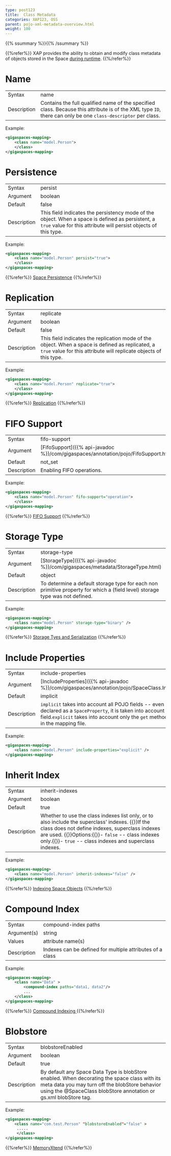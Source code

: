 ```yaml
---
type: post123
title:  Class Metadata
categories: XAP123, OSS
parent: pojo-xml-metadata-overview.html
weight: 100
---
```


{{% ssummary %}}{{% /ssummary %}}



{{%refer%}}
XAP provides the ability to obtain and modify class metadata of objects stored in the Space [during runtime](./the-space-meta-data.html).
{{%/refer%}}


# Name

| | |
|----|----|
|Syntax     | name |
|Description| Contains the full qualified name of the specified class. Because this attribute is of the XML type `ID`, there can only be one `class-descriptor` per class. |

Example:

```xml
<gigaspaces-mapping>
	<class name="model.Person">
	</class>
</gigaspaces-mapping>
```



# Persistence

| | |
|----|----|
|Syntax     | persist |
|Argument   | boolean|
|Default    | false|
|Description|  This field indicates the persistency mode of the object. When a space is defined as persistent, a `true` value for this attribute will persist objects of this type.  |

Example:


```xml
<gigaspaces-mapping>
	<class name="model.Person" persist="true">
	</class>
</gigaspaces-mapping>
```


{{%refer%}}
[Space Persistence](./space-persistency-overview.html)
{{%/refer%}}


# Replication

| | |
|----|----|
|Syntax     | replicate |
|Argument   | boolean|
|Default    | false|
|Description|  This field indicates the replication mode of the object. When a space is defined as replicated, a `true` value for this attribute will replicate objects of this type.|

Example:


```xml
<gigaspaces-mapping>
	<class name="model.Person" replicate="true">
	</class>
</gigaspaces-mapping>
```



{{%refer%}}
[Replication]({{%currentadmurl%}}/replication.html")
{{%/refer%}}



# FIFO Support

| | |
|----|----|
|Syntax     | fifo-support  |
|Argument   | [FifoSupport]({{% api-javadoc %}}/com/gigaspaces/annotation/pojo/FifoSupport.html) |
|Default    | not_set|
|Description| Enabling  FIFO operations.     |

Example:


```xml
<gigaspaces-mapping>
    <class name="model.Person" fifo-support="operation">
    </class>
</gigaspaces-mapping>
```




{{%refer%}}
[FIFO Support](./fifo-support.html")
{{%/refer%}}


# Storage Type

| | |
|----|----|
|Syntax     | storage-type |
|Argument   | [StorageType]({{% api-javadoc %}}/com/gigaspaces/metadata/StorageType.html) |
|Default    | object |
|Description| To determine a default storage type for each non primitive property for which a (field level) storage type was not defined.|

Example:


```xml
<gigaspaces-mapping>
    <class name="model.Person" storage-type="binary" />
</gigaspaces-mapping>

```



{{%refer%}}
[Storage Tyes and Serialization](./storage-types-controlling-serialization.html")
{{%/refer%}}




# Include Properties

| | |
|----|----|
|Syntax     | include-properties |
|Argument   | [IncludeProperties]({{% api-javadoc %}}/com/gigaspaces/annotation/pojo/SpaceClass.IncludeProperties.html)      |
|Default    | implicit|
|Description| `implicit` takes into account all POJO fields -- even if a `get` method is not declared   as a `SpaceProperty`, it is taken into account as a space field.`explicit` takes into account only the `get` methods which are declared in the mapping file. |

Example:


```xml
<gigaspaces-mapping>
    <class name="model.Person" include-properties="explicit" />
</gigaspaces-mapping>
```



# Inherit Index

| | |
|----|----|
|Syntax     | inherit-indexes |
|Argument   | boolean          |
|Default    | true|
|Description| Whether to use the class indexes list only, or to also include the superclass' indexes. {{<wbr>}}If the class does not define indexes, superclass indexes are used. {{<wbr>}}Options:{{<wbr>}}- `false` -- class indexes only.{{<wbr>}}- `true` -- class indexes and superclass indexes.|

Example:


```xml
<gigaspaces-mapping>
    <class name="model.Person" inherit-indexes="false" />
</gigaspaces-mapping>
```


{{%refer%}}
[Indexing Space Objects](./indexing.html)
{{%/refer%}}





# Compound Index

| | |
|----|----|
|Syntax     | compound-index paths |
|Argument(s)| string          |
|Values     | attribute name(s)   |
|Description| Indexes can be defined for multiple attributes of a class  |

Example:


```xml
<gigaspaces-mapping>
    <class name="Data" >
        <compound-index paths="data1, data2"/>
        ...
    </class>
</gigaspaces-mapping>
```


{{%refer%}}
[Compound Indexing ](./indexing-compound.html)
{{%/refer%}}




# Blobstore

| | |
|----|----|
|Syntax     | blobstoreEnabled |
|Argument| boolean          |
|Default | true|
|Description| By default any Space Data Type is blobStore enabled. When decorating the space class with its meta data you may turn off the blobStore behavior using the @SpaceClass blobStore annotation or gs.xml blobStore tag.  |


Example:


```xml
<gigaspaces-mapping>
    <class name="com.test.Person" "blobstoreEnabled"="false" >
     .....
     </class>
</gigaspaces-mapping>

```



{{%refer%}}
[MemoryXtend]({{%currentadmurl%}}/memoryxtend-overview.html")
{{%/refer%}}







